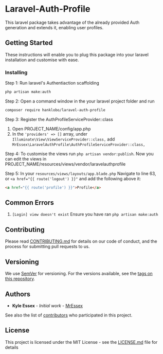 # Laravel-Auth-Profile

This laravel package takes advantage of the already provided Auth generation and extends it, enabling user profiles.

## Getting Started

These instructions will enable you to plug this package into your laravel installation and customise with ease.

### Installing

Step 1: Run laravel's Authentiaction scaffolding

```bash
php artisan make:auth
```

Step 2: Open a command window in the your laravel project folder and run

```bash
composer require hanklobo/laravel-auth-profile
```

Step 3: Register the AuthProfileServiceProvider::class
    
1. Open PROJECT_NAME/config/app.php 
2. In the `'providers' => []`  array, under `Illuminate\View\ViewServiceProvider::class,` add `MrEssex\LaravelAuthProfile\AuthProfileServiceProvider::class,`

Step 4: To customise the views run `php artisan vendor:publish`. Now you can edit the views in PROJECT_NAME/resources/views/vendor/laravelauthprofile

Step 5: In your `resources/views/layouts/app.blade.php` Navigate to line 63, or `<a href="{{ route('logout') }}"` and add the following above it:

```html
<a href="{{ route('profile') }}">Profile</a>
```

## Common Errors
1. `[Login] view doesn't exist` Ensure you have ran `php artisan make:auth`

## Contributing

Please read [CONTRIBUTING.md](https://github.com/mressex/laravel-auth-profile/.git/CONTRIBUTING.md) for details on our code of conduct, and the process for submitting pull requests to us.

## Versioning

We use [SemVer](http://semver.org/) for versioning. For the versions available, see the [tags on this repository](https://github.com/mressex/laravel-auth-profile/tags). 

## Authors

* **Kyle Essex** - *Initial work* - [MrEssex](https://github.com/MrEssex)

See also the list of [contributors](https://github.com/mressex/laravel-auth-profile/contributors) who participated in this project.

## License

This project is licensed under the MIT License - see the [LICENSE.md](LICENSE.md) file for details
